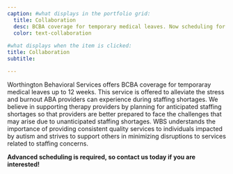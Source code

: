 ```yaml
---
caption: #what displays in the portfolio grid:
  title: Collaboration
  desc: BCBA coverage for temporary medical leaves. Now scheduling for February 2023!
  color: text-collaboration
  
#what displays when the item is clicked:
title: Collaboration
subtitle:

---
```

Worthington Behavioral Services offers BCBA coverage for temporaray medical leaves up to 12 weeks. This service is offered to alleviate the stress and burnout ABA providers can experience during staffing shortages. We believe in supporting therapy providers by planning for anticipated staffing shortages so that providers are better prepared to face the challenges that may arise due to unanticipated staffing shortages. WBS understands the importance of providing consistent quality services to individuals impacted by autism and strives to support others in minimizing disruptions to services related to staffing concerns. 

**Advanced scheduling is required, so contact us today if you are interested!**  